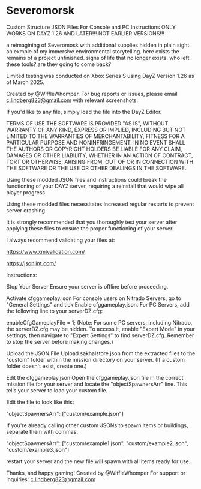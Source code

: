 # Severomorsk
Custom Structure JSON Files For Console and PC Instructions ONLY WORKS ON DAYZ 1.26 AND LATER!!! NOT EARLIER VERSIONS!!!

a reimagining of Severomosk with additional supplies hidden in plain sight. an exmple of my immersive environmental storytelling. here exists the remains of a project unfinished. signs of life that no longer exists. who left these tools? are they going to come back?

Limited testing was conducted on Xbox Series S using DayZ Version 1.26 as of March 2025.

Created by @WiffleWhomper. For bug reports or issues, please email c.lindberg823@gmail.com with relevant screenshots.

If you'd like to any file, simply load the file into the DayZ Editor.

TERMS OF USE THE SOFTWARE IS PROVIDED "AS IS", WITHOUT WARRANTY OF ANY KIND, EXPRESS OR IMPLIED, INCLUDING BUT NOT LIMITED TO THE WARRANTIES OF MERCHANTABILITY, FITNESS FOR A PARTICULAR PURPOSE AND NONINFRINGEMENT. IN NO EVENT SHALL THE AUTHORS OR COPYRIGHT HOLDERS BE LIABLE FOR ANY CLAIM, DAMAGES OR OTHER LIABILITY, WHETHER IN AN ACTION OF CONTRACT, TORT OR OTHERWISE, ARISING FROM, OUT OF OR IN CONNECTION WITH THE SOFTWARE OR THE USE OR OTHER DEALINGS IN THE SOFTWARE.

Using these modded JSON files and instructions could break the functioning of your DAYZ server, requiring a reinstall that would wipe all player progress.

Using these modded files necessitates increased regular restarts to prevent server crashing.

It is strongly recommended that you thoroughly test your server after applying these files to ensure the proper functioning of your server.

I always recommend validating your files at:

https://www.xmlvalidation.com/

https://jsonlint.com/

Instructions:

Stop Your Server Ensure your server is offline before proceeding.

Activate cfggameplay.json For console users on Nitrado Servers, go to "General Settings" and tick Enable cfggameplay.json. For PC Servers, add the following line to your serverDZ.cfg:

enableCfgGameplayFile = 1; (Note: For some PC servers, including Nitrado, the serverDZ.cfg may be hidden. To access it, enable "Expert Mode" in your settings, then navigate to "Expert Settings" to find serverDZ.cfg. Remember to stop the server before making changes.)

Upload the JSON File Upload sakhalstore.json from the extracted files to the "custom" folder within the mission directory on your server. (If a custom folder doesn't exist, create one.)

Edit the cfggameplay.json Open the cfggameplay.json file in the correct mission file for your server and locate the "objectSpawnersArr" line. This tells your server to load your custom file.

Edit the file to look like this:

"objectSpawnersArr": ["custom/example.json"]

If you're already calling other custom JSONs to spawn items or buildings, separate them with commas:

"objectSpawnersArr": ["custom/example1.json", "custom/example2.json", "custom/example3.json"] 

restart your server and the new file will spawn with all items ready for use.

Thanks, and happy gaming! Created by @WiffleWhomper For support or inquiries: c.lindberg823@gmail.com

